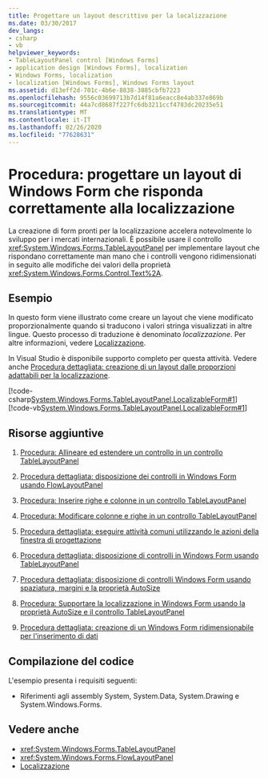 ```yaml
---
title: Progettare un layout descrittivo per la localizzazione
ms.date: 03/30/2017
dev_langs:
- csharp
- vb
helpviewer_keywords:
- TableLayoutPanel control [Windows Forms]
- application design [Windows Forms], localization
- Windows Forms, localization
- localization [Windows Forms], Windows Forms layout
ms.assetid: d13eff2d-701c-4b6e-8838-3885cbfb7223
ms.openlocfilehash: 9556c03699713b7d14f81a6eacc8e4ab337e869b
ms.sourcegitcommit: 44a7cd8687f227fc6db3211ccf4783dc20235e51
ms.translationtype: MT
ms.contentlocale: it-IT
ms.lasthandoff: 02/26/2020
ms.locfileid: "77628631"
---
```

# <a name="how-to-design-a-windows-forms-layout-that-responds-well-to-localization"></a>Procedura: progettare un layout di Windows Form che risponda correttamente alla localizzazione
La creazione di form pronti per la localizzazione accelera notevolmente lo sviluppo per i mercati internazionali. È possibile usare il controllo <xref:System.Windows.Forms.TableLayoutPanel> per implementare layout che rispondano correttamente man mano che i controlli vengono ridimensionati in seguito alle modifiche dei valori della proprietà <xref:System.Windows.Forms.Control.Text%2A>.

## <a name="example"></a>Esempio
 In questo form viene illustrato come creare un layout che viene modificato proporzionalmente quando si traducono i valori stringa visualizzati in altre lingue. Questo processo di traduzione è denominato *localizzazione*. Per altre informazioni, vedere [Localizzazione](../../../standard/globalization-localization/localization.md).

 In Visual Studio è disponibile supporto completo per questa attività.  Vedere anche [Procedura dettagliata: creazione di un layout dalle proporzioni adattabili per la localizzazione](https://docs.microsoft.com/previous-versions/visualstudio/visual-studio-2010/7k9fa71y(v=vs.100)).

 [!code-csharp[System.Windows.Forms.TableLayoutPanel.LocalizableForm#1](~/samples/snippets/csharp/VS_Snippets_Winforms/System.Windows.Forms.TableLayoutPanel.LocalizableForm/CS/localizableform.cs#1)]
 [!code-vb[System.Windows.Forms.TableLayoutPanel.LocalizableForm#1](~/samples/snippets/visualbasic/VS_Snippets_Winforms/System.Windows.Forms.TableLayoutPanel.LocalizableForm/VB/localizableform.vb#1)]

## <a name="additional-resources"></a>Risorse aggiuntive

1. [Procedura: Allineare ed estendere un controllo in un controllo TableLayoutPanel](how-to-align-and-stretch-a-control-in-a-tablelayoutpanel-control.md)

2. [Procedura dettagliata: disposizione dei controlli in Windows Form usando FlowLayoutPanel](walkthrough-arranging-controls-on-windows-forms-using-a-flowlayoutpanel.md)

3. [Procedura: Inserire righe e colonne in un controllo TableLayoutPanel](how-to-span-rows-and-columns-in-a-tablelayoutpanel-control.md)

4. [Procedura: Modificare colonne e righe in un controllo TableLayoutPanel](how-to-edit-columns-and-rows-in-a-tablelayoutpanel-control.md)

5. [Procedura dettagliata: eseguire attività comuni utilizzando le azioni della finestra di progettazione](perform-common-tasks-design-actions.md)

6. [Procedura dettagliata: disposizione di controlli in Windows Form usando TableLayoutPanel](walkthrough-arranging-controls-on-windows-forms-using-a-tablelayoutpanel.md)

7. [Procedura dettagliata: disposizione di controlli Windows Form usando spaziatura, margini e la proprietà AutoSize](windows-forms-controls-padding-autosize.md)

8. [Procedura: Supportare la localizzazione in Windows Form usando la proprietà AutoSize e il controllo TableLayoutPanel](https://docs.microsoft.com/previous-versions/visualstudio/visual-studio-2010/1zkt8b33(v=vs.100))

9. [Procedura dettagliata: creazione di un Windows Form ridimensionabile per l'inserimento di dati](https://docs.microsoft.com/previous-versions/visualstudio/visual-studio-2010/991eahec(v=vs.100))

## <a name="compiling-the-code"></a>Compilazione del codice
 L'esempio presenta i requisiti seguenti:

- Riferimenti agli assembly System, System.Data, System.Drawing e System.Windows.Forms.

## <a name="see-also"></a>Vedere anche

- <xref:System.Windows.Forms.TableLayoutPanel>
- <xref:System.Windows.Forms.FlowLayoutPanel>
- [Localizzazione](../../../standard/globalization-localization/localization.md)
